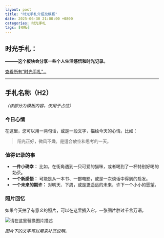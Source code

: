 ```yaml
---
layout: post
title: "时光手札介绍及模板"
date: 2025-06-30 21:00:00 +0800
categories: 时光手札
tags: [模板]
---
```


## 时光手札：

**———这个板块会分享一些个人生活感悟和时光记录。**

[<i class="far fa-folder-open"></i> 查看所有“时光手札”...](/categories.html/#时光手札)

---

## 手札名称（H2）

*（该部分为模板内容，仅用于占位）*

### 今日心情

在这里，您可以用一两句话，或是一段文字，描绘今天的心情。比如：

> 阳光正好，微风不燥，是适合放空和思考的一天。

### 值得记录的事

- **一件小确幸：** 比如，在街角遇到一只可爱的猫咪，或者喝到了一杯特别好喝的奶茶。
- **一个新感悟：** 可能是从一本书、一部电影，或是一次谈话中得到的启发。
- **一个未来的期许：** 对明天、下周，或是更遥远的未来，许下一个小小的愿望。

### 照片回忆

如果今天拍了有意义的照片，可以在这里插入它。一张图片胜过千言万语。

![请在这里替换图片描述](请在这里替换为图片链接)

*图片下的文字可以用来补充说明。*
